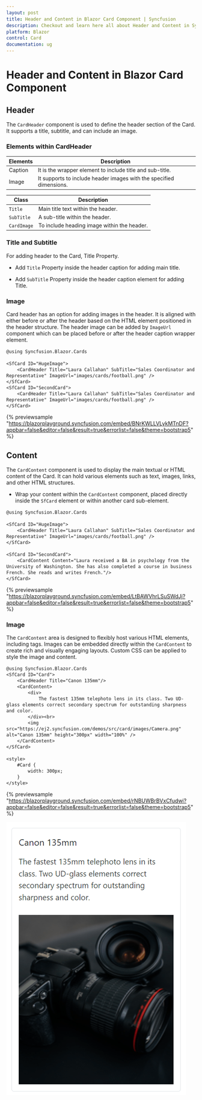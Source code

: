 ```yaml
---
layout: post
title: Header and Content in Blazor Card Component | Syncfusion
description: Checkout and learn here all about Header and Content in Syncfusion Blazor Card component and much more.
platform: Blazor
control: Card
documentation: ug
---
```


<!-- markdownlint-disable MD036 -->

# Header and Content in Blazor Card Component

## Header

The `CardHeader` component is used to define the header section of the Card. It supports a title, subtitle, and can include an image.

### Elements within CardHeader

Elements   | Description
------------ | -------------
Caption | It is the wrapper element to include title and sub-title.
Image | It supports to include header images with the specified dimensions.

Class   | Description
------------ | -------------
`Title` |  Main title text within the header.
`SubTitle` | A sub-title within the header.
`CardImage` | To include heading image within the header.

### Title and Subtitle

For adding header to the Card, Title Property.

* Add `Title` Property inside the header caption for adding main title.

* Add `SubTitle` Property inside the header caption element for adding Title.

### Image

Card header has an option for adding images in the header. It is aligned with either before or after the header based on the HTML element positioned in the header structure. The header image can be added by `ImageUrl` component  which can be placed before or after the header caption wrapper element.

```cshtml
@using Syncfusion.Blazor.Cards

<SfCard ID="HugeImage">
    <CardHeader Title="Laura Callahan" SubTitle="Sales Coordinator and Representative" ImageUrl="images/cards/football.png" />
</SfCard>
<SfCard ID="SecondCard">
    <CardHeader Title="Laura Callahan" SubTitle="Sales Coordinator and Representative" ImageUrl="images/cards/football.png" />
</SfCard>
```
{% previewsample "https://blazorplayground.syncfusion.com/embed/BNrKWLLVLykMTnDF?appbar=false&editor=false&result=true&errorlist=false&theme=bootstrap5" %}

## Content

The `CardContent` component is used to display the main textual or HTML content of the Card. It can hold various elements such as text, images, links, and other HTML structures.

*   Wrap your content within the `CardContent` component, placed directly inside the `SfCard` element or within another card sub-element.

```cshtml
@using Syncfusion.Blazor.Cards

<SfCard ID="HugeImage">
    <CardHeader Title="Laura Callahan" SubTitle="Sales Coordinator and Representative" ImageUrl="images/cards/football.png" />
</SfCard>

<SfCard ID="SecondCard">
    <CardContent Content="Laura received a BA in psychology from the University of Washington. She has also completed a course in business French. She reads and writes French."/>
</SfCard>

```
{% previewsample "https://blazorplayground.syncfusion.com/embed/LtBAWVhrLSuSWdJj?appbar=false&editor=false&result=true&errorlist=false&theme=bootstrap5" %}

### Image

The `CardContent` area is designed to flexibly host various HTML elements, including  tags. Images can be embedded directly within the `CardContent` to create rich and visually engaging layouts. Custom CSS can be applied to style the image and content.

```cshtml
@using Syncfusion.Blazor.Cards
<SfCard ID="Card">
    <CardHeader Title="Canon 135mm"/>
    <CardContent>
        <div>
            The fastest 135mm telephoto lens in its class. Two UD-glass elements correct secondary spectrum for outstanding sharpness and color.
        </div><br>
        <img src="https://ej2.syncfusion.com/demos/src/card/images/Camera.png" alt="Canon 135mm" height="300px" width="100%" />
    </CardContent>
</SfCard>

<style>
    #Card {
        width: 300px;
    }
</style>

```
{% previewsample "https://blazorplayground.syncfusion.com/embed/rNBUWBrBVxCfudwi?appbar=false&editor=false&result=true&errorlist=false&theme=bootstrap5" %}

![Blazor Card Component Content with Image](images/Blazor-Card-Component-Content-with-Image.png)